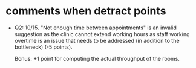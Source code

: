 
# comments when detract points
- Q2: 10/15. "Not enough time between appointments" is an invalid suggestion as the clinic cannot extend working hours as staff working overtime is an issue that needs to be addressed (in addition to the bottleneck) (-5 points).
    
    Bonus: +1 point for computing the actual throughput of the rooms.